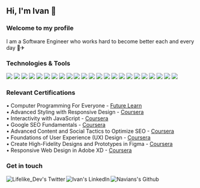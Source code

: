 ## Hi, I'm Ivan 👋
### Welcome to my profile

I am a Software Engineer who works hard to become better each and every day 🚀✈

### Technologies & Tools
<span>
<img src="https://img.shields.io/badge/HTML5-E34F26?style=for-the-badge&logo=html5&logoColor=white" />
<img src="https://img.shields.io/badge/CSS3-1572B6?style=for-the-badge&logo=css3&logoColor=white" />
<img src="https://img.shields.io/badge/JavaScript-F7DF1E?style=for-the-badge&logo=javascript&logoColor=black" />
<img src="https://img.shields.io/badge/TypeScript-007ACC?style=for-the-badge&logo=typescript&logoColor=white" />
<img src="https://img.shields.io/badge/Bootstrap-563D7C?style=for-the-badge&logo=bootstrap&logoColor=white" />
<img src="https://img.shields.io/badge/Tailwind_CSS-38B2AC?style=for-the-badge&logo=tailwind-css&logoColor=white" />
<img src="https://img.shields.io/badge/Material%20UI-007FFF?style=for-the-badge&logo=mui&logoColor=white" />
<img src="https://img.shields.io/badge/React-20232A?style=for-the-badge&logo=react&logoColor=61DAFB" />
<img src="https://img.shields.io/badge/Redux-593D88?style=for-the-badge&logo=redux&logoColor=white" />
<img src="https://img.shields.io/badge/next.js-000000?style=for-the-badge&logo=nextdotjs&logoColor=white" />
<img src="https://img.shields.io/badge/styled--components-DB7093?style=for-the-badge&logo=styled-components&logoColor=white">
<img src="https://img.shields.io/badge/Angular-DD0031?style=for-the-badge&logo=angular&logoColor=white" />
<img src="https://img.shields.io/badge/Node.js-339933?style=for-the-badge&logo=nodedotjs&logoColor=white" />
<img src="https://img.shields.io/badge/Spring_Boot-F2F4F9?style=for-the-badge&logo=spring-boot" />  
<img src="https://img.shields.io/badge/PostgreSQL-316192?style=for-the-badge&logo=postgresql&logoColor=white" />
<img src="https://img.shields.io/badge/Jest-C21325?style=for-the-badge&logo=jest&logoColor=white" />
<img src="https://img.shields.io/badge/Junit5-25A162?style=for-the-badge&logo=junit5&logoColor=white" />
<img src="https://img.shields.io/badge/GIT-E44C30?style=for-the-badge&logo=git&logoColor=white" />
<img src="https://img.shields.io/badge/Visual_Studio_Code-0078D4?style=for-the-badge&logo=visual%20studio%20code&logoColor=white" />
<img src="https://img.shields.io/badge/IntelliJ_IDEA-000000.svg?style=for-the-badge&logo=intellij-idea&logoColor=white" />
<img src="https://img.shields.io/badge/Figma-F24E1E?style=for-the-badge&logo=figma&logoColor=white" />
<img src="https://img.shields.io/badge/Adobe%20Photoshop-31A8FF?style=for-the-badge&logo=Adobe%20Photoshop&logoColor=black"/>
<img src="https://img.shields.io/badge/Adobe%20XD-470137?style=for-the-badge&logo=Adobe%20XD&logoColor=#FF61F6" />
</span>

### Relevant Certifications
 • Computer Programming For Everyone - [Future Learn](https://www.futurelearn.com/certificates/rk9zfwv) <br />
 • Advanced Styling with Responsive Design - [Coursera](https://www.coursera.org/account/accomplishments/verify/2GT9CAYLWMYW?utm_source=link&utm_medium=certificate&utm_content=cert_image&utm_campaign=sharing_cta&utm_product=course) <br />
 • Interactivity with JavaScript - [Coursera](https://www.coursera.org/account/accomplishments/verify/8H4WY2MY4GL3?utm_source=link&utm_medium=certificate&utm_content=cert_image&utm_campaign=sharing_cta&utm_product=course) <br />
 • Google SEO Fundamentals - [Coursera](https://www.coursera.org/account/accomplishments/verify/8HAKCXAPFVEE?utm_source=link&utm_medium=certificate&utm_content=cert_image&utm_campaign=sharing_cta&utm_product=course) <br />
 • Advanced Content and Social Tactics to Optimize SEO - [Coursera](https://www.coursera.org/account/accomplishments/verify/APWMV8BBXZXG?utm_source=link&utm_medium=certificate&utm_content=cert_image&utm_campaign=sharing_cta&utm_product=course) <br />
 • Foundations of User Experience (UX) Design - [Coursera](https://www.coursera.org/account/accomplishments/verify/XN2GPGBGJZK3?utm_source=link&utm_medium=certificate&utm_content=cert_image&utm_campaign=sharing_cta&utm_product=course) <br />
 • Create High-Fidelity Designs and Prototypes in Figma - [Coursera](https://www.coursera.org/account/accomplishments/verify/6VE6ZKXSNE8L?utm_source=link&utm_medium=certificate&utm_content=cert_image&utm_campaign=sharing_cta&utm_product=course) <br />
 • Responsive Web Design in Adobe XD - [Coursera](https://www.coursera.org/account/accomplishments/verify/RRYY9KCQ7Z8R?utm_source=link&utm_medium=certificate&utm_content=cert_image&utm_campaign=sharing_cta&utm_product=course) <br />


### Get in touch 
<a href="https://twitter.com/lifelike_dev">
  <img align="left" alt="Lifelike_Dev's Twitter" src="https://img.shields.io/badge/Twitter-1DA1F2?style=for-the-badge&logo=twitter&logoColor=white" />
</a>
<a href="https://www.linkedin.com/in/ivan-annan-010899205/">
  <img align="left" alt="Ivan's LinkedIn" src="https://img.shields.io/badge/LinkedIn-0077B5?style=for-the-badge&logo=linkedin&logoColor=white" />
</a>
<a href="https://github.com/LifelikeDev">
  <img align="left" alt="Navians's Github" src="https://img.shields.io/badge/GitHub-100000?style=for-the-badge&logo=github&logoColor=white" />
</a>

<!--
**LifelikeDev/LifelikeDev** is a ✨ _special_ ✨ repository because its `README.md` (this file) appears on your GitHub profile.

Here are some ideas to get you started:

- 🔭 I’m currently working on ...
- 🌱 I’m currently learning ...
- 👯 I’m looking to collaborate on ...
- 🤔 I’m looking for help with ...
- 💬 Ask me about ...
- 📫 How to reach me: ...
- 😄 Pronouns: ...
- ⚡ Fun fact: ...
-->
